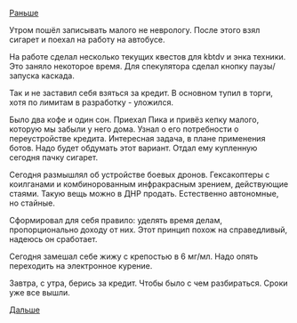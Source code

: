 [Раньше](2018.05.23.md)

Утром пошёл записывать малого не неврологу. После этого взял сигарет и поехал на работу на автобусе.

На работе сделал несколько текущих квестов для kbtdv и энка техники. Это заняло некоторое время. Для спекулятора сделал кнопку паузы/запуска каскада.

Так и не заставил себя взяться за кредит.
В основном тупил в торги, хотя по лимитам в разработку - уложился.

Было два кофе и один сон.
Приехал Пика и привёз кепку малого, которую мы забыли у него дома. Узнал о его потребности о переустройстве кредита. Интересная задача, в плане применения ботов.  Надо будет обдумать этот вариант. Отдал ему купленную сегодня пачку сигарет.

Сегодня размышлял об устройстве боевых дронов. Гексакоптеры с коилганами и комбинорованным инфракрасным зрением, действующие стаями. Такую вещь можно в ДНР продать. Естественно автономные, но стайные.

Сформировал для себя правило: уделять время делам, пропорционально доходу от них. Этот принцип похож на справедливый, надеюсь он сработает.

Сегодня замешал себе жижу с крепостью в 6 мг/мл. Надо опять переходить на электронное курение.

Завтра, с утра, берись за кредит. Чтобы было с чем разбираться. Сроки уже все вышли.

[Дальше](2018.05.25.md)